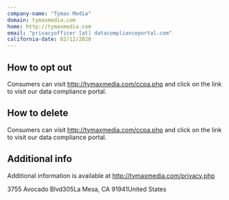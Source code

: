 ```yaml
---
company-name: "Tymax Media"
domain: tymaxmedia.com
home: http://tymaxmedia.com
email: "privacyofficer [at] datacomplianceportal.com"
california-date: 02/12/2020
---
```

## How to opt out


Consumers can visit http://tymaxmedia.com/ccpa.php and click on the link to visit our data compliance portal.

## How to delete


Consumers can visit http://tymaxmedia.com/ccpa.php and click on the link to visit our data compliance portal.

## Additional info


Additional information is available at http://tymaxmedia.com/privacy.php

3755 Avocado Blvd305La Mesa, CA 91941United States













